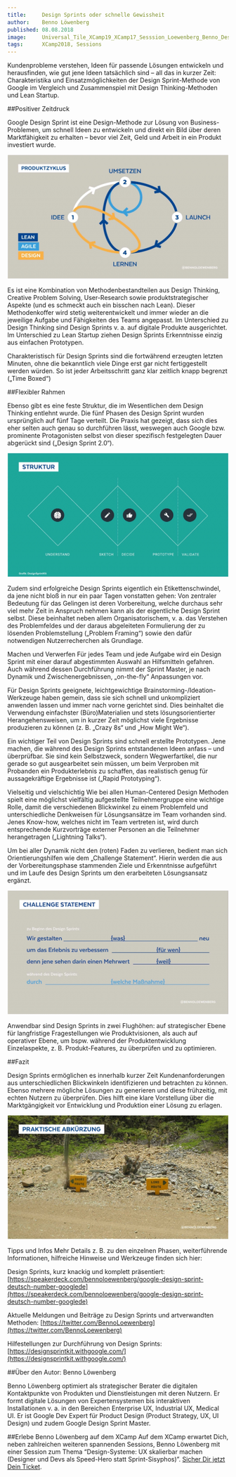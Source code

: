 ```yaml
---
title:     Design Sprints oder schnelle Gewissheit
author:    Benno Löwenberg
published: 08.08.2018
image:     Universal_Tile_XCamp19_XCamp17_Sesssion_Loewenberg_Benno_Design-Sprint-320x202.png
tags:      XCamp2018, Sessions
---
```


Kundenprobleme verstehen, Ideen für passende Lösungen entwickeln und herausfinden, wie gut jene Ideen tatsächlich sind – 
all das in kurzer Zeit: Charakteristika und Einsatzmöglichkeiten der Design Sprint-Methode von Google im Vergleich und 
Zusammenspiel mit Design Thinking-Methoden und Lean Startup.

##Positiver Zeitdruck

Google Design Sprint ist eine Design-Methode zur Lösung von Business-Problemen, um schnell Ideen zu entwickeln und direkt 
ein Bild über deren Marktfähigkeit zu erhalten – bevor viel Zeit, Geld und Arbeit in ein Produkt investiert wurde.

![Designsprints](loewenberg_designsprints-1-1024x575.jpg)

Es ist eine Kombination von Methodenbestandteilen aus Design Thinking, Creative Problem Solving, User-Research sowie 
produktstrategischer Aspekte (und es schmeckt auch ein bisschen nach Lean). Dieser Methodenkoffer wird stetig 
weiterentwickelt und immer wieder an die jeweilige Aufgabe und Fähigkeiten des Teams angepasst. Im Unterschied 
zu Design Thinking sind Design Sprints v. a. auf digitale Produkte ausgerichtet. Im Unterschied zu Lean Startup 
ziehen Design Sprints Erkenntnisse einzig aus einfachen Prototypen.

Charakteristisch für Design Sprints sind die fortwährend erzeugten letzten Minuten, ohne die bekanntlich viele Dinge 
erst gar nicht fertiggestellt werden würden. So ist jeder Arbeitsschritt ganz klar zeitlich knapp begrenzt („Time Boxed“)

##Flexibler Rahmen

Ebenso gibt es eine feste Struktur, die im Wesentlichen dem Design Thinking entlehnt wurde. Die fünf Phasen des Design 
Sprint wurden ursprünglich auf fünf Tage verteilt. Die Praxis hat gezeigt, dass sich dies eher selten auch genau so 
durchführen lässt, weswegen auch Google bzw. prominente Protagonisten selbst von dieser spezifisch festgelegten Dauer 
abgerückt sind („Design Sprint 2.0“).

![Designsprints](loewenberg_designsprints-2-1024x575.jpg)

Zudem sind erfolgreiche Design Sprints eigentlich ein Etikettenschwindel, da jene nicht bloß in nur ein paar Tagen 
vonstatten gehen: Von zentraler Bedeutung für das Gelingen ist deren Vorbereitung, welche durchaus sehr viel mehr Zeit 
in Anspruch nehmen kann als der eigentliche Design Sprint selbst. Diese beinhaltet neben allem Organisatorischem, v. a. 
das Verstehen des Problemfeldes und der daraus abgeleiteten Formulierung der zu lösenden Problemstellung („Problem Framing“) 
sowie den dafür notwendigen Nutzerrecherchen als Grundlage.

Machen und Verwerfen
Für jedes Team und jede Aufgabe wird ein Design Sprint mit einer darauf abgestimmten Auswahl an Hilfsmitteln gefahren. 
Auch während dessen Durchführung nimmt der Sprint Master, je nach Dynamik und Zwischenergebnissen, „on-the-fly“ Anpassungen 
vor.

Für Design Sprints geeignete, leichtgewichtige Brainstorming-/Ideation-Werkzeuge haben gemein, dass sie sich schnell und 
unkompliziert anwenden lassen und immer nach vorne gerichtet sind. Dies beinhaltet die Verwendung einfachster (Büro)Materialien und stets lösungsorientierter Herangehensweisen, um in kurzer Zeit möglichst viele Ergebnisse produzieren zu können (z. B. „Crazy 8s“ und „How Might We“).

Ein wichtiger Teil von Design Sprints sind schnell erstellte Prototypen. Jene machen, die während des Design Sprints 
entstandenen Ideen anfass – und überprüfbar. Sie sind kein Selbstzweck, sondern Wegwerfartikel, die nur gerade so gut 
ausgearbeitet sein müssen, um beim Verproben mit Probanden ein Produkterlebnis zu schaffen, das realistisch genug für 
aussagekräftige Ergebnisse ist („Rapid Prototyping“).

Vielseitig und vielschichtig
Wie bei allen Human-Centered Design Methoden spielt eine möglichst vielfältig aufgestellte Teilnehmergruppe eine wichtige 
Rolle, damit die verschiedenen Blickwinkel zu einem Problemfeld und unterschiedliche Denkweisen für Lösungsansätze im 
Team vorhanden sind. Jenes Know-how, welches nicht im Team vertreten ist, wird durch entsprechende Kurzvorträge externer 
Personen an die Teilnehmer herangetragen („Lightning Talks“).

Um bei aller Dynamik nicht den (roten) Faden zu verlieren, bedient man sich Orientierungshilfen wie dem „Challenge Statement“. 
Hierin werden die aus der Vorbereitungsphase stammenden Ziele und Erkenntnisse aufgeführt und im Laufe des Design Sprints um 
den erarbeiteten Lösungsansatz ergänzt.

![Designsprints](loewenberg_designsprints-3-1024x575.jpg)

Anwendbar sind Design Sprints in zwei Flughöhen: auf strategischer Ebene für langfristige Fragestellungen wie Produktvisionen, 
als auch auf operativer Ebene, um bspw. während der Produktentwicklung Einzelaspekte, z. B. Produkt-Features, zu überprüfen 
und zu optimieren.

##Fazit

Design Sprints ermöglichen es innerhalb kurzer Zeit Kundenanforderungen aus unterschiedlichen Blickwinkeln identifizieren 
und betrachten zu können. Ebenso mehrere mögliche Lösungen zu generieren und diese frühzeitig, mit echten Nutzern zu 
überprüfen. Dies hilft eine klare Vorstellung über die Marktgängigkeit vor Entwicklung und Produktion einer Lösung zu erlagen.

![Designsprints](loewenberg_designsprints-4-1024x575.jpg)

Tipps und Infos
Mehr Details z. B. zu den einzelnen Phasen, weiterführende Informationen, hilfreiche Hinweise und Werkzeuge finden sich hier:

Design Sprints, kurz knackig und komplett präsentiert: 
[https://speakerdeck.com/bennoloewenberg/google-design-sprint-deutsch-number-googlede](https://speakerdeck.com/bennoloewenberg/google-design-sprint-deutsch-number-googlede)

Aktuelle Meldungen und Beiträge zu Design Sprints und artverwandten Methoden: [https://twitter.com/BennoLoewenberg](https://twitter.com/BennoLoewenberg)

Hilfestellungen zur Durchführung von Design Sprints:
[https://designsprintkit.withgoogle.com/](https://designsprintkit.withgoogle.com/)

##Über den Autor: Benno Löwenberg

Benno Löwenberg optimiert als strategischer Berater die digitalen Kontaktpunkte von Produkten und Dienstleistungen mit 
deren Nutzern. Er formt digitale Lösungen von Expertensystemen bis interaktiven Installationen v. a. in den Bereichen 
Enterprise UX, Industrial UX, Medical UI. Er ist Google Dev Expert für Product Design (Product Strategy, UX, UI Design) 
und zudem Google Design Sprint Master.

##Erlebe Benno Löwenberg auf dem XCamp 
Auf dem XCamp erwartet Dich, neben zahlreichen weiteren spannenden Sessions, Benno Löwenberg mit einer Session zum 
Thema “Design-Systeme: UX skalierbar machen (Designer und Devs als Speed-Hero statt Sprint-Sisyphos)”. [Sicher Dir 
jetzt Dein Ticket](https://xcamp.co/netvis/tickets?type=private).


